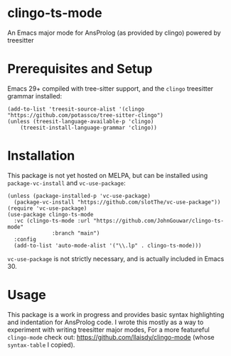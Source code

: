# clingo-ts-mode
An Emacs major mode for AnsProlog (as provided by clingo) powered by treesitter

# Prerequisites and Setup

Emacs 29+ compiled with tree-sitter support, and the `clingo` treesitter grammar installed: 
```elisp
(add-to-list 'treesit-source-alist '(clingo "https://github.com/potassco/tree-sitter-clingo")
(unless (treesit-language-available-p 'clingo)
	(treesit-install-language-grammar 'clingo))
```

# Installation 
This package is not yet hosted on MELPA, but can be installed using `package-vc-install` and `vc-use-package`:
```elisp 
(unless (package-installed-p 'vc-use-package)
  (package-vc-install "https://github.com/slotThe/vc-use-package"))
(require 'vc-use-package)
(use-package clingo-ts-mode
  :vc (clingo-ts-mode :url "https://github.com/JohnGouwar/clingo-ts-mode"
		      :branch "main")
  :config
  (add-to-list 'auto-mode-alist '("\\.lp" . clingo-ts-mode)))
```

`vc-use-package` is not strictly necessary, and is actually included in Emacs 30. 

# Usage 

This package is a work in progress and provides basic syntax highlighting and indentation for 
AnsProlog code. I wrote this mostly as a way to experiment with writing treesitter major modes, 
For a more featureful `clingo-mode` check out: https://github.com/llaisdy/clingo-mode (whose `syntax-table` I copied). 
